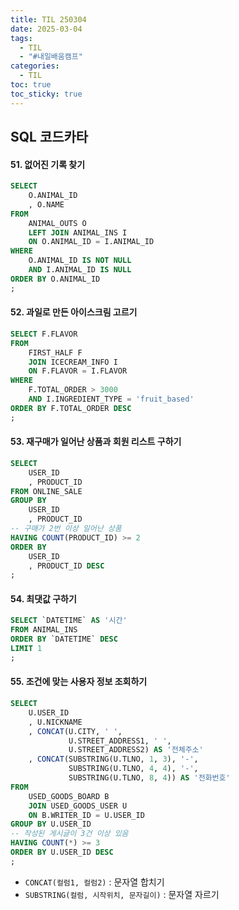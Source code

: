 ```yaml
---
title: TIL 250304
date: 2025-03-04
tags:
  - TIL
  - "#내일배움캠프"
categories:
  - TIL
toc: true
toc_sticky: true
---
```

## SQL 코드카타

#### 51. 없어진 기록 찾기
```sql
SELECT
    O.ANIMAL_ID
    , O.NAME
FROM
    ANIMAL_OUTS O
    LEFT JOIN ANIMAL_INS I
    ON O.ANIMAL_ID = I.ANIMAL_ID
WHERE 
    O.ANIMAL_ID IS NOT NULL
    AND I.ANIMAL_ID IS NULL
ORDER BY O.ANIMAL_ID
;
```

#### 52. 과일로 만든 아이스크림 고르기
```sql
SELECT F.FLAVOR
FROM 
    FIRST_HALF F
    JOIN ICECREAM_INFO I
    ON F.FLAVOR = I.FLAVOR
WHERE 
    F.TOTAL_ORDER > 3000
    AND I.INGREDIENT_TYPE = 'fruit_based'
ORDER BY F.TOTAL_ORDER DESC
;
```

#### 53. 재구매가 일어난 상품과 회원 리스트 구하기
```sql
SELECT
    USER_ID
    , PRODUCT_ID
FROM ONLINE_SALE
GROUP BY 
    USER_ID
    , PRODUCT_ID
-- 구매가 2번 이상 일어난 상품
HAVING COUNT(PRODUCT_ID) >= 2
ORDER BY
    USER_ID
    , PRODUCT_ID DESC
;
```

#### 54. 최댓값 구하기
```sql
SELECT `DATETIME` AS '시간'
FROM ANIMAL_INS
ORDER BY `DATETIME` DESC
LIMIT 1
;
```

#### 55. 조건에 맞는 사용자 정보 조회하기
```sql
SELECT
    U.USER_ID
    , U.NICKNAME
    , CONCAT(U.CITY, ' ', 
             U.STREET_ADDRESS1, ' ', 
             U.STREET_ADDRESS2) AS '전체주소'
    , CONCAT(SUBSTRING(U.TLNO, 1, 3), '-', 
             SUBSTRING(U.TLNO, 4, 4), '-', 
             SUBSTRING(U.TLNO, 8, 4)) AS '전화번호'
FROM 
    USED_GOODS_BOARD B
    JOIN USED_GOODS_USER U
    ON B.WRITER_ID = U.USER_ID
GROUP BY U.USER_ID
-- 작성된 게시글이 3건 이상 있음 
HAVING COUNT(*) >= 3
ORDER BY U.USER_ID DESC
;
```
- ```CONCAT(컬럼1, 컬럼2)``` : 문자열 합치기
- ```SUBSTRING(컬럼, 시작위치, 문자길이)``` :  문자열 자르기